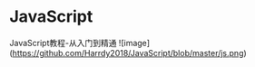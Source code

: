 # JavaScript
JavaScript教程-从入门到精通
![image]
(https://github.com/Harrdy2018/JavaScript/blob/master/js.png)
